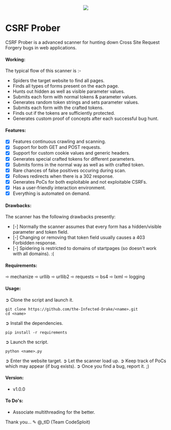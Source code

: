 <p align="middle"><img src='https://i.imgur.com/HfAUyKJ.png' /></p>  

# CSRF Prober
CSRF Prober is a advanced scanner for hunting down Cross Site Request Forgery bugs in web applications.

#### Working:
The typical flow of this scanner is :-
- Spiders the target website to find all pages.
- Finds all types of forms present on the each page.
- Hunts out hidden as well as visible parameter values.
- Submits each form with normal tokens & parameter values.
- Generates random token strings and sets parameter values.
- Submits each form with the crafted tokens.
- Finds out if the tokens are sufficiently protected.
- Generates custom proof of concepts after each successful bug hunt.

#### Features:

- [x] Features continuous crawling and scanning.
- [x] Support for both GET and POST requests.
- [x] Support for custom cookie values and generic headers.
- [x] Generates special crafted tokens for different parameters.
- [x] Submits forms in the normal way as well as with crafted token.
- [x] Rare chances of false positives occuring during scan.
- [x] Follows redirects when there is a 302 response.
- [x] Generates PoCs for both exploitable and not exploitable CSRFs.
- [x] Has a user-friendly interaction environment.
- [x] Everything is automated on demand.

#### Drawbacks:
The scanner has the following drawbacks presently:

- [-] Normally the scanner assumes that every form has a hidden/visible parameter and token field.
- [-] Changing or removing that token field usually causes a 403 Forbidden response.
- [-] Spidering is restricted to domains of startpages (so doesn't work with all domains). :(

#### Requirements:

➾ mechanize
➾ urllib
➾ urllib2
➾ requests
➾ bs4
➾ lxml
➾ logging

#### Usage:

➲ Clone the script and launch it.
```
git clone https://github.com/the-Infected-Drake/<name>.git
cd <name>
```
➲ Install the dependencies.
```
pip install -r requirements
```
➲ Launch the script.
```
python <name>.py
```
➲ Enter the website target.
➲ Let the scanner load up.
➲ Keep track of PoCs which may appear (if bug exists).
➲ Once you find a bug, report it. ;)

#### Version:

- v1.0.0

#### To Do's:
- Associate multithreading for the better.

Thank you...
✎ @_tID (Team CodeSploit)
